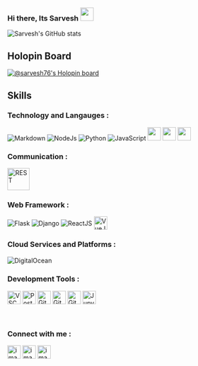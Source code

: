 ### Hi there, Its Sarvesh <img src="https://media.giphy.com/media/hvRJCLFzcasrR4ia7z/giphy.gif" width="30" >


![Sarvesh's GitHub stats](https://github-readme-stats.vercel.app/api?username=sarveshk76&show_icons=true&theme=radical)

## Holopin Board 
[![@sarvesh76's Holopin board](https://holopin.me/sarvesh76)](https://holopin.io/@sarvesh76)

## Skills 
### Technology and Langauges :
<p align="justify">
<!--   <img src="https://user-images.githubusercontent.com/72031540/140291379-a7beff06-d4ea-4b21-b107-0a6891da505b.png" alt="Kotlin"/>
  <img src="https://user-images.githubusercontent.com/72031540/140024958-73ec5d74-beec-4b72-93fd-c84aa0166ebc.png" alt="Android"/> -->
  <img src="https://user-images.githubusercontent.com/72031540/140028276-8d54d24f-b439-400b-acdf-4af68c72dad5.png" alt="Markdown"/>
  <img src="https://user-images.githubusercontent.com/72031540/140028281-b4758c34-1be1-4d65-8c4d-f1edd1315dd5.png" alt="NodeJs"/>
  <img src="https://user-images.githubusercontent.com/72031540/140028298-14eed942-3fe2-4eaa-9342-e5a605c56ee1.png" alt="Python"/>
  <img src="https://user-images.githubusercontent.com/72031540/140028303-d6858356-1ff3-4e8d-a94c-b1a88e49fee6.png" alt="JavaScript"/>
  <img height="30" src="https://user-images.githubusercontent.com/25181517/121401671-49102800-c959-11eb-9f6f-74d49a5e1774.png">
  <img height="30" src="https://user-images.githubusercontent.com/25181517/186711335-a3729606-5a78-4496-9a36-06efcc74f800.png">
  <img height="30" src="https://user-images.githubusercontent.com/25181517/189715289-df3ee512-6eca-463f-a0f4-c10d94a06b2f.png">
<!--   <img src="https://user-images.githubusercontent.com/72031540/140031630-d8d61836-9005-4495-94cc-a490da8d66b3.png" alt="Java"/> -->
</p>


### Communication :
<p align="justify">
<!-- <img height="50" src="https://user-images.githubusercontent.com/25181517/192107854-765620d7-f909-4953-a6da-36e1ef69eea6.png" alt="HTTP">
<img height="50" src="https://user-images.githubusercontent.com/25181517/187070862-03888f18-2e63-4332-95fb-3ba4f2708e59.png" alt="Websocket">
<img height="50" src="https://user-images.githubusercontent.com/25181517/192107855-e669c777-9172-49c5-b7e0-404e29df0fee.png" alt="gRPC">
<img height="50" src="https://user-images.githubusercontent.com/25181517/192107856-aa92c8b1-b615-47c3-9141-ed0d29a90239.png" alt="GRAPHQL"> -->
<img height="50" src="https://user-images.githubusercontent.com/25181517/192107858-fe19f043-c502-4009-8c47-476fc89718ad.png" alt="REST">
<!-- <img height="50" src="https://user-images.githubusercontent.com/25181517/192107860-9a9f0894-0e34-4ab3-964d-6297ee4c00e9.png" alt="SOAP">
<img height="50" src="https://user-images.githubusercontent.com/25181517/192107004-2d2fff80-d207-4916-8a3e-130fee5ee495.png" alt="kafka"> -->
</p>


### Web Framework :
<p align="Justify">
  <img align="center" src="https://user-images.githubusercontent.com/72031540/140028273-4f1c0529-5ff4-4216-b572-ae49be3b07d2.png" alt="Flask"/>
  <img align="center" src="https://user-images.githubusercontent.com/72031540/140029366-f30817a0-f9d1-4fd7-8daa-697da0b58993.png" alt="Django"/>
  <img align="center" src="https://user-images.githubusercontent.com/72031540/140028283-66476981-3203-459e-8b2d-68b2c32620fb.png" alt="ReactJS"/>
  <img align="center" src="https://user-images.githubusercontent.com/25181517/117448124-a2da9800-af3e-11eb-85d2-bd1b69b65603.png" height="30" alt="VueJS"/>
</p>


### Cloud Services and Platforms :
<p align="justify">
  <img align="center" src="https://user-images.githubusercontent.com/72031540/140028285-c6c24c5c-ba6c-4f4c-b8b8-14ccb3c81cb2.png" alt="DigitalOcean"/>
  <img align="center" src="https://user-images.githubusercontent.com/72031540/140028292-212a5cd4-c158-4d0b-b699-d48ca7954f12.png" alt=""/>
<!--   <img height="30" src="https://user-images.githubusercontent.com/25181517/183896132-54262f2e-6d98-41e3-8888-e40ab5a17326.png" alt="AWS">
  <img height="30" src="https://user-images.githubusercontent.com/25181517/183911547-990692bc-8411-4878-99a0-43506cdb69cf.png" alt="GCP">
  <img height="30" src="https://user-images.githubusercontent.com/25181517/183911544-95ad6ba7-09bf-4040-ac44-0adafedb9616.png" alt="Azure">
  <img height="30" src="https://user-images.githubusercontent.com/25181517/183911551-5e9953db-e713-4130-9f17-e2fd25ec9767.png" alt="IBM">
 -->
</p>


### Development Tools :
<p align="justify">
<!--    <img  src="https://user-images.githubusercontent.com/72031540/140028275-17110cfa-71e5-40bf-9c91-2c507d98ba1f.png" alt="Android studio"/> -->
   <img height="30" src="https://user-images.githubusercontent.com/25181517/192108891-d86b6220-e232-423a-bf5f-90903e6887c3.png" alt="VSCode"> 
   <img height="30" src="https://user-images.githubusercontent.com/25181517/192109061-e138ca71-337c-4019-8d42-4792fdaa7128.png" alt="Postman"/>
   <img height="30" src="https://user-images.githubusercontent.com/25181517/192108372-f71d70ac-7ae6-4c0d-8395-51d8870c2ef0.png" alt="Git">
   <img height="30" src="https://user-images.githubusercontent.com/25181517/192108374-8da61ba1-99ec-41d7-80b8-fb2f7c0a4948.png" alt="GitHub">
   <img height="30" src="https://user-images.githubusercontent.com/25181517/192108376-c675d39b-90f6-4073-bde6-5a9291644657.png" alt="GitLab">
   <img height="30" src="https://user-images.githubusercontent.com/25181517/183914128-3fc88b4a-4ac1-40e6-9443-9a30182379b7.png" alt="Jupyter Notebook">
</p>
<br/>


### Connect with me :
[<img width="30" alt="image" src="https://user-images.githubusercontent.com/78719645/197251765-1db75ab1-5391-4130-adac-9acbedad3a1e.png">](https://www.linkedin.com/in/sarvesh-kulkarni-786ab8131/)
[<img width="30" alt="image" src="https://user-images.githubusercontent.com/78719645/197251566-c29f52ce-d205-4936-b420-a2796c1eacc1.png">](https://api.whatsapp.com/send?phone=918308790289)
[<img width="30" alt="image" src="https://user-images.githubusercontent.com/78719645/197251994-969ecc2a-50b6-4c93-a8b3-3acc9b8f4f51.png">](https://www.instagram.com/k_sarvesh_/)



<!--
**Sarveshk76/Sarveshk76** is a ✨ _special_ ✨ repository because its `README.md` (this file) appears on your GitHub profile.

Here are some ideas to get you started:

- 🔭 I’m currently working on ML
- 🌱 I’m currently learning ...
- 👯 I’m looking to collaborate on ...
- 🤔 I’m looking for help with ...
- 💬 Ask me about ...
- 📫 How to reach me: ...
- 😄 Pronouns: ...
- ⚡ Fun fact: ...
-->
